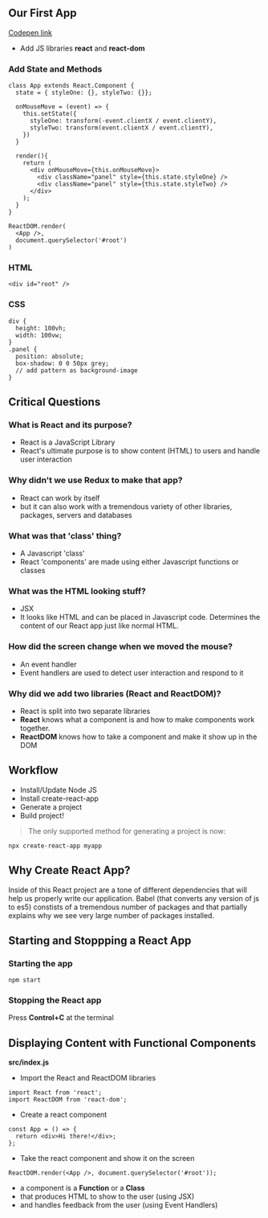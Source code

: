 ## Our First App

[Codepen link](https://codepen.io/sgrider/pen/MxPKJE)

* Add JS libraries **react** and **react-dom**

### Add State and Methods
```
class App extends React.Component {
  state = { styleOne: {}, styleTwo: {}};

  onMouseMove = (event) => {
    this.setState({
      styleOne: transform(-event.clientX / event.clientY),
      styleTwo: transform(event.clientX / event.clientY),
    })
  }

  render(){
    return (
      <div onMouseMove={this.onMouseMove}>
        <div className="panel" style={this.state.styleOne} />
        <div className="panel" style={this.state.styleTwo} />
      </div>
    );
  }
}

ReactDOM.render(
  <App />,
  document.querySelector('#root')
)
```

### HTML
```
<div id="root" />
```

### CSS
```
div {
  height: 100vh;
  width: 100vw;
}
.panel {
  position: absolute;
  box-shadow: 0 0 50px grey;
  // add pattern as background-image
}
```


## Critical Questions

### What is React and its purpose?
* React is a JavaScript Library
* React's ultimate purpose is to show content (HTML) to users and handle user interaction

### Why didn't we use Redux to make that app?
* React can work by itself
* but it can also work with a tremendous variety of other libraries, packages, servers and databases

### What was that 'class' thing?
* A Javascript 'class'
* React 'components' are made using either Javascript functions or classes

### What was the HTML looking stuff?
* JSX
* It looks like HTML and can be placed in Javascript code. Determines the content of our React app just like normal HTML.

### How did the screen change when we moved the mouse?
* An event handler
* Event handlers are used to detect user interaction and respond to it

### Why did we add two libraries (React and ReactDOM)?
* React is split into two separate libraries
* **React** knows what a component is and how to make components work together.
* **ReactDOM** knows how to take a component and make it show up in the DOM

## Workflow
* Install/Update Node JS
* Install create-react-app
* Generate a project
* Build project!

>The only supported method for generating a project is now:

```
npx create-react-app myapp
```

## Why Create React App?

Inside of this React project are a tone of different dependencies that will help us properly write our application. Babel (that converts any version of js to es5) constists of a tremendous number of packages and that partially explains why we see very large number of packages installed.

## Starting and Stoppping a React App

### Starting the app
```
npm start
```

### Stopping the React app

Press **Control+C** at the terminal


## Displaying Content with Functional Components
**src/index.js**

* Import the React and ReactDOM libraries
```
import React from 'react';
import ReactDOM from 'react-dom';
```
* Create a react component
```
const App = () => {
  return <div>Hi there!</div>;
};
```
* Take the react component and show it on the screen
```
ReactDOM.render(<App />, document.querySelector('#root'));
```

* a component is a **Function** or a **Class**
* that produces HTML to show to the user (using JSX)
* and handles feedback from the user (using Event Handlers)

